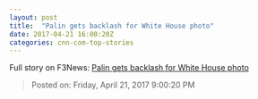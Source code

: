 ```yaml
---
layout: post
title:  "Palin gets backlash for White House photo"
date: 2017-04-21 16:00:20Z
categories: cnn-com-top-stories
---
```





Full story on F3News: [Palin gets backlash for White House photo](http://www.f3nws.com/n/jPPNRE)

> Posted on: Friday, April 21, 2017 9:00:20 PM
